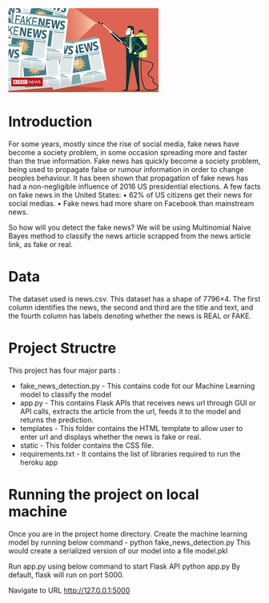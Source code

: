 
<img src="images/image.jpg">

# Introduction

For some years, mostly since the rise of social media, fake news have become a society problem, in some occasion spreading more and faster than the true information. Fake news has quickly become a society problem, being used to propagate false or rumour information in order to change peoples behaviour. It has been shown that propagation of fake news has had a non-negligible influence of 2016 US presidential elections. A few facts on fake news in the United States:
• 62% of US citizens get their news for social medias.
• Fake news had more share on Facebook than mainstream news.

So how will you detect the fake news? We will be using Multinomial Naive Bayes method to classify the news article scrapped from the news article link, as fake or real.

# Data
The dataset used is news.csv. This dataset has a shape of 7796×4. The first column identifies the news, the second and third are the title and text, and the fourth column has labels denoting whether the news is REAL or FAKE.

# Project Structre
This project has four major parts :

* fake_news_detection.py - This contains code fot our Machine Learning model to classify the model 
* app.py - This contains Flask APIs that receives news url through GUI or API calls, extracts the article from the url, feeds it to the model and returns the prediction.
* templates - This folder contains the HTML template to allow user to enter url and displays whether the news is fake or real.
* static - This folder contains the CSS file.
* requirements.txt - It contains the list of libraries required to run the heroku app

# Running the project on local machine

 Once you are in the project home directory. Create the machine learning model by running below command -
python fake_news_detection.py
This would create a serialized version of our model into a file model.pkl

Run app.py using below command to start Flask API
python app.py
By default, flask will run on port 5000.

Navigate to URL http://127.0.0.1:5000 

